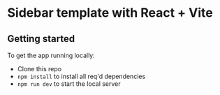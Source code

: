 # Sidebar template with React + Vite

## Getting started

To get the app running locally:

- Clone this repo
- `npm install` to install all req'd dependencies
- `npm run dev` to start the local server
